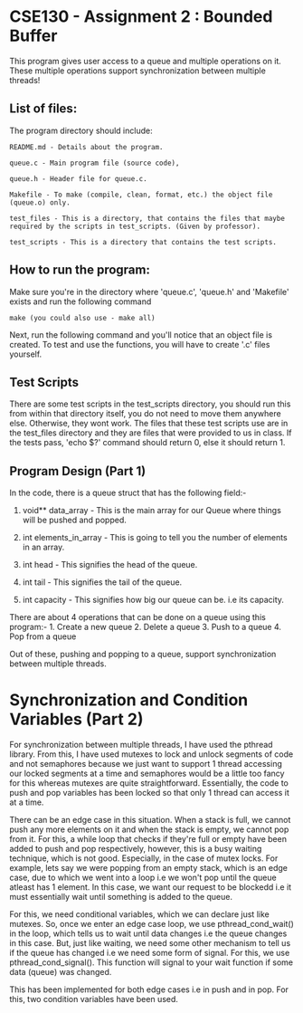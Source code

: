# CSE130 - Assignment 2 : Bounded Buffer

This program gives user access to a queue and multiple operations on it. These multiple operations support synchronization between multiple threads!


## List of files:

The program directory should include:

```
README.md - Details about the program.

queue.c - Main program file (source code),

queue.h - Header file for queue.c.

Makefile - To make (compile, clean, format, etc.) the object file (queue.o) only.

test_files - This is a directory, that contains the files that maybe required by the scripts in test_scripts. (Given by professor).

test_scripts - This is a directory that contains the test scripts.
```

## How to run the program:

Make sure  you're in the directory where 'queue.c', 'queue.h' and 'Makefile' exists and run the following command
```
make (you could also use - make all)
```

Next, run the following command and you'll notice that an object file is created. To test and use the functions, you will have to create '.c' files yourself.


## Test Scripts

There are some test scripts in the test_scripts directory, you should run this from within that directory itself, you do not need to move them anywhere else. Otherwise, they wont work. The files that these test scripts use are in the test_files directory and they are files that were provided to us in class.
If the tests pass, 'echo $?' command should return 0, else it should return 1.

## Program Design (Part 1)

In the code, there is a queue struct that has the following field:-
1. void** data_array  - This is the main array for our Queue where things will be pushed and popped.

2. int elements_in_array - This is going to tell you the number of elements in an array.

3.  int head - This signifies the head of the queue.

4.  int tail - This signifies the tail of the queue.

5.  int capacity - This signifies how big our queue can be. i.e its capacity.


There are about 4 operations that can be done on a queue using this program:-
    1. Create a new queue
    2. Delete a queue
    3. Push to a queue
    4. Pop from a queue

Out of these, pushing and popping to a queue, support synchronization between multiple threads.

# Synchronization and Condition Variables (Part 2)
For synchronization between multiple threads, I have used the pthread library. From this, I have used mutexes to lock and unlock segments of code and not semaphores because we just want to support 1 thread accessing our locked segments at a time and semaphores would be a little too fancy for this whereas mutexes are quite straightforward. Essentially, the code to push and pop variables has been locked so that only 1 thread can access it at a time. 

There can be an edge case in this situation. When a stack is full, we cannot push any more elements on it and when the stack is empty, we cannot pop from it. For this, a while loop that checks if they're full or empty have been added to push and pop respectively, however, this is a busy waiting technique, which is not good. Especially, in the case of mutex locks. For example, lets say we were popping from an empty stack, which is an edge case, due to which we went into a loop i.e we won't pop until the queue atleast has 1 element. In this case, we want our request to be blockedd i.e it must essentially wait until something is added to the queue.

For this, we need conditional variables, which we can declare just like mutexes. So, once we enter an edge case loop, we use pthread_cond_wait() in the loop, which tells us to wait until data changes i.e the queue changes in this case. But, just like waiting, we need some other mechanism to tell us if the queue has changed i.e we need some form of signal. For this, we use pthread_cond_signal(). This function will signal to your wait function if some data (queue) was changed. 

This has been implemented for both edge cases i.e in push and in pop. For this, two condition variables have been used.

